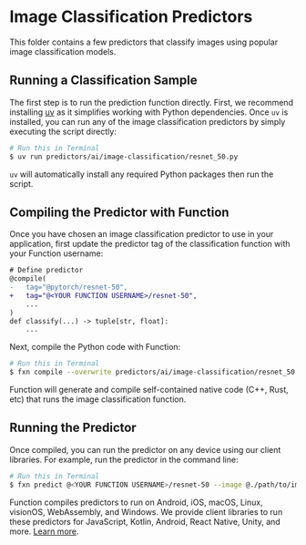 # Image Classification Predictors
This folder contains a few predictors that classify images using popular image classification models.

## Running a Classification Sample
The first step is to run the prediction function directly. First, we recommend installing [uv](https://docs.astral.sh/uv/getting-started/installation/) as it simplifies working with Python dependencies. Once `uv` is installed, you can run 
any of the image classification predictors by simply executing the script directly:
```bash
# Run this in Terminal
$ uv run predictors/ai/image-classification/resnet_50.py
```

`uv` will automatically install any required Python packages then run the script.

## Compiling the Predictor with Function
Once you have chosen an image classification predictor to use in your application, first update the predictor tag of the 
classification function with your Function username:
```diff
# Define predictor
@compile(
-   tag="@pytorch/resnet-50",
+   tag="@<YOUR FUNCTION USERNAME>/resnet-50",
    ...
)
def classify(...) -> tuple[str, float]:
    ...
```

Next, compile the Python code with Function:
```bash
# Run this in Terminal
$ fxn compile --overwrite predictors/ai/image-classification/resnet_50.py
```

Function will generate and compile self-contained native code (C++, Rust, etc) that runs the image classification function.

## Running the Predictor
Once compiled, you can run the predictor on any device using our client libraries. For example, run the predictor in 
the command line:
```bash
# Run this in Terminal
$ fxn predict @<YOUR FUNCTION USERNAME>/resnet-50 --image @./path/to/image.jpg
```

Function compiles predictors to run on Android, iOS, macOS, Linux, visionOS, WebAssembly, and Windows. We provide
client libraries to run these predictors for JavaScript, Kotlin, Android, React Native, Unity, and more.
[Learn more](https://docs.fxn.ai/predictions/create).